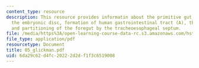 ```yaml
---
content_type: resource
description: This resource provides informatin about the primitive gut, folding of
  the embryonic disc, formation of human gastrointestinal tract (A), the foregut,
  and partitioning of the foregut by the tracheoesophageal septum.
file: /media/https%3A/open-learning-course-data-rc.s3.amazonaws.com/hst-121-gastroenterology-fall-2005/6da29c62d4fc20222d2df1f3c6519008_05_glickman.pdf
file_type: application/pdf
resourcetype: Document
title: 05_glickman.pdf
uid: 6da29c62-d4fc-2022-2d2d-f1f3c6519008
---
```

